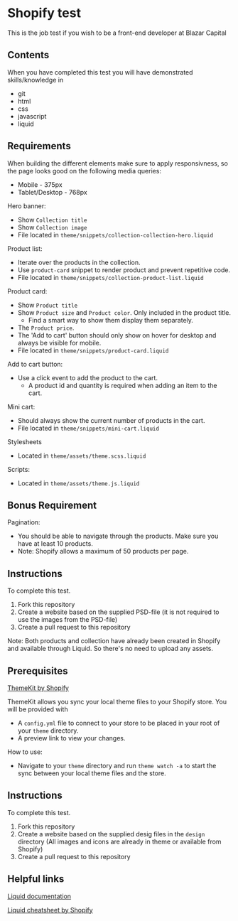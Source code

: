 Shopify test
============

This is the job test if you wish to be a front-end developer at Blazar Capital


Contents
--------

When you have completed this test you will have demonstrated skills/knowledge in
- git
- html
- css
- javascript
- liquid


Requirements
--------
When building the different elements make sure to apply responsivness, so the page looks good on the following media queries:

- Mobile - 375px
- Tablet/Desktop - 768px


Hero banner:
- Show `Collection title`
- Show `Collection image`
- File located in `theme/snippets/collection-collection-hero.liquid`


Product list:
- Iterate over the products in the collection.
 - Use `product-card` snippet to render product and prevent repetitive code.
- File located in `theme/snippets/collection-product-list.liquid`


Product card:
- Show `Product title`
- Show `Product size` and `Product color`. Only included in the product title.
  - Find a smart way to show them display them separately.
- The `Product price`.
- The 'Add to cart' button should only show on hover for desktop and always be visible for mobile.
- File located in `theme/snippets/product-card.liquid`


Add to cart button:
- Use a click event to add the product to the cart. 
  - A product id and quantity is required when adding an item to the cart.


Mini cart:
- Should always show the current number of products in the cart.
- File located in `theme/snippets/mini-cart.liquid`


Stylesheets
- Located in `theme/assets/theme.scss.liquid`

Scripts:
- Located in `theme/assets/theme.js.liquid`


Bonus Requirement
--------
Pagination:
- You should be able to navigate through the products. Make sure you have at least 10 products.
- Note: Shopify allows a maximum of 50 products per page.


Instructions
------------
To complete this test.
1. Fork this repository
2. Create a website based on the supplied PSD-file (it is not required to use the images from the PSD-file)
3. Create a pull request to this repository

Note: Both products and collection have already been created in Shopify and available through Liquid. So there's no need to upload any assets.

Prerequisites
--------

[ThemeKit by Shopify](https://shopify.github.io/themekit/#installation)

ThemeKit allows you sync your local theme files to your Shopify store. You will be provided with
- A `config.yml` file to connect to your store to be placed in your root of your `theme` directory.
- A preview link to view your changes.

How to use:
- Navigate to your `theme` directory and run `theme watch -a` to start the sync between your local theme files and the store.

Instructions
------------
To complete this test.
1. Fork this repository
2. Create a website based on the supplied desig files in the `design` directory (All images and icons are already in theme or available from Shopify)
3. Create a pull request to this repository


Helpful links
--------
[Liquid documentation](https://shopify.dev/docs/themes/liquid/reference)

[Liquid cheatsheet by Shopify](https://www.shopify.com/partners/shopify-cheat-sheet)
